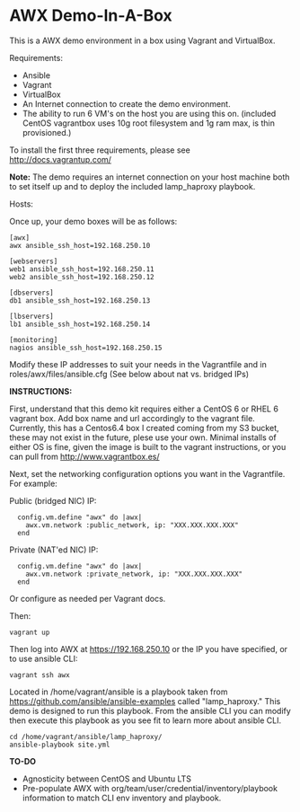 AWX Demo-In-A-Box
=================

This is a AWX demo environment in a box using Vagrant and VirtualBox.

Requirements:

- Ansible
- Vagrant
- VirtualBox
- An Internet connection to create the demo environment.
- The ability to run 6 VM's on the host you are using this on. (included CentOS vagrantbox uses 10g root filesystem and 1g ram max, is thin provisioned.)

To install the first three requirements, please see http://docs.vagrantup.com/

**Note:** The demo requires an internet connection on your host machine both to set itself up and to deploy the included lamp_haproxy playbook. 

Hosts:

Once up, your demo boxes will be as follows:
```
[awx]
awx ansible_ssh_host=192.168.250.10

[webservers]
web1 ansible_ssh_host=192.168.250.11
web2 ansible_ssh_host=192.168.250.12

[dbservers]
db1 ansible_ssh_host=192.168.250.13

[lbservers]
lb1 ansible_ssh_host=192.168.250.14

[monitoring]
nagios ansible_ssh_host=192.168.250.15
```
Modify these IP addresses to suit your needs in the Vagrantfile and in roles/awx/files/ansible.cfg (See below about nat vs. bridged IPs)

**INSTRUCTIONS:**

First, understand that this demo kit requires either a CentOS 6 or RHEL 6 vagrant box.  Add box name and url accordingly to the vagrant file. Currently, this has a Centos6.4 box I created coming from my S3 bucket, these may not exist in the future, plese use your own.  Minimal installs of either OS is fine, given the image is built to the vagrant instructions, or you can pull from http://www.vagrantbox.es/ 

Next, set the networking configuration options you want in the Vagrantfile.  For example:

Public (bridged NIC) IP:
```
  config.vm.define "awx" do |awx|
    awx.vm.network :public_network, ip: "XXX.XXX.XXX.XXX"
  end
```
Private (NAT'ed NIC) IP:
```
  config.vm.define "awx" do |awx|
    awx.vm.network :private_network, ip: "XXX.XXX.XXX.XXX"
  end
```
Or configure as needed per Vagrant docs.

Then:
```
vagrant up
```

Then log into AWX at https://192.168.250.10 or the IP you have specified, or to use ansible CLI:
```
vagrant ssh awx
```

Located in /home/vagrant/ansible is a playbook taken from https://github.com/ansible/ansible-examples called "lamp_haproxy."  This demo is designed to run this playbook.  From the ansible CLI you can modify then execute this playbook as you see fit to learn more about ansible CLI.
```
cd /home/vagrant/ansible/lamp_haproxy/
ansible-playbook site.yml
```

**TO-DO**

- Agnosticity between CentOS and Ubuntu LTS
- Pre-populate AWX with org/team/user/credential/inventory/playbook information to match CLI env inventory and playbook.